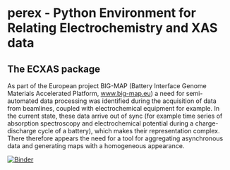 # perex - Python Environment for Relating Electrochemistry and XAS data
## The ECXAS package
As part of the European project BIG-MAP (Battery Interface Genome Materials Accelerated Platform, www.big-map.eu) a need for semi-automated data processing was identified during the acquisition of data from beamlines, coupled with electrochemical equipment for example. In the current state, these data arrive out of sync (for example time series of absorption spectroscopy and electrochemical potential during a charge-discharge cycle of a battery), which makes their representation complex. There therefore appears the need for a tool for aggregating asynchronous data and generating maps with a homogeneous appearance.

[![Binder](https://mybinder.org/badge_logo.svg)](https://mybinder.org/v2/gh/GhostDeini/perex/HEAD)
